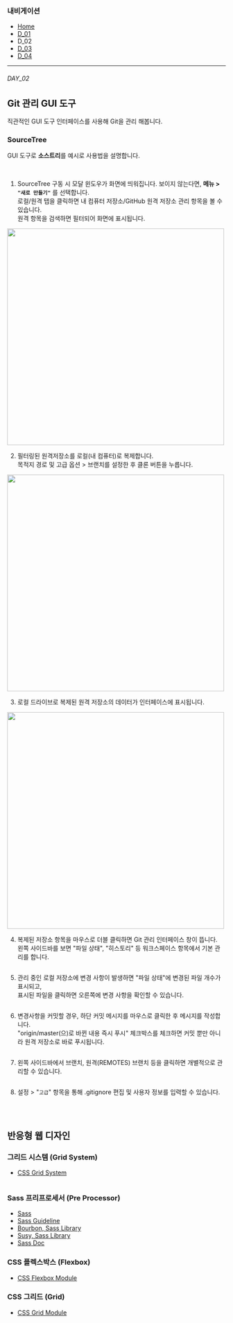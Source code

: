 ### 내비게이션

- [Home](../README.md)<br>
- [D_01](../D_01/README.md)<br>
- D_02<br>
- [D_03](../D_03/README.md)<br>
- [D_04](../D_04/README.md)<br>

---

###### DAY_02

## Git 관리 GUI 도구

직관적인 GUI 도구 인터페이스를 사용해 Git을 관리 해봅니다.

### SourceTree

GUI 도구로 <strong>소스트리</strong>를 예시로 사용법을 설명합니다.

<br>

1) SourceTree 구동 시 모달 윈도우가 화면에 띄워집니다. 보이지 않는다면, <strong>메뉴 > `"새로 만들기"`</strong> 를 선택합니다.<br>
로컬/원격 탭을 클릭하면 내 컴퓨터 저장소/GitHub 원격 저장소 관리 항목을 볼 수 있습니다.<br>
원격 항목을 검색하면 필터되어 화면에 표시됩니다.

<img src="../_/sourcetree/sourcetree__00001.png" alt="" width="500"><br>

2) 필터링된 원격저장소를 로컬(내 컴퓨터)로 복제합니다.<br>목적지 경로 및 고급 옵션 > 브랜치를 설정한 후 클론 버튼을 누릅니다.

<img src="../_/sourcetree/sourcetree__00002.png" alt="" width="500"><br>

3) 로컬 드라이브로 복제된 원격 저장소의 데이터가 인터페이스에 표시됩니다.

<img src="../_/sourcetree/sourcetree__00003.png" alt="" width="500"><br>

4) 복제된 저장소 항목을 마우스로 더블 클릭하면 Git 관리 인터페이스 창이 뜹니다.<br>
왼쪽 사이드바를 보면 "파일 상태", "히스토리" 등 워크스페이스 항목에서 기본 관리를 합니다.

<img src="../_/sourcetree/sourcetree__00004.png" alt=""><br>

5) 관리 중인 로컬 저장소에 변경 사항이 발생하면 "파일 상태"에 변경된 파일 개수가 표시되고,<br>
표시된 파일을 클릭하면 오른쪽에 변경 사항을 확인할 수 있습니다.

<img src="../_/sourcetree/sourcetree__00005.png" alt=""><br>

6) 변경사항을 커밋할 경우, 하단 커밋 메시지를 마우스로 클릭한 후 메시지를 작성합니다.<br>
"origin/master(으)로 바뀐 내용 즉시 푸시" 체크박스를 체크하면 커밋 뿐만 아니라 원격 저장소로 바로 푸시됩니다.

<img src="../_/sourcetree/sourcetree__00006.png" alt=""><br>

<!-- <img src="../_/sourcetree/sourcetree__00007.png" alt=""><br> -->

7) 왼쪽 사이드바에서 브랜치, 원격(REMOTES) 브랜치 등을 클릭하면 개별적으로 관리할 수 있습니다.

<img src="../_/sourcetree/sourcetree__00008.png" alt=""><br>

8) 설정 > "`고급`" 항목을 통해 .gitignore 편집 및 사용자 정보를 입력할 수 있습니다.

<img src="../_/sourcetree/sourcetree__00009.png" alt=""><br>

<br>


## 반응형 웹 디자인

### 그리드 시스템 (Grid System)

- [CSS Grid System](./CSS/CSS__Grid-System.md)

<img src="../_/Grid-System__Wireframe--demo.png" alt="">


### Sass 프리프로세서 (Pre Processor)

- [Sass](./Sass/Sass.md)
- [Sass Guideline](./Sass/Sass__Guideline.md)
- [Bourbon, Sass Library](./Sass/Sass__Bourbon.md)
- [Susy, Sass Library](./Sass/Sass__Susy.md)
- [Sass Doc](./Sass/Sass__Doc.md)

### CSS 플렉스박스 (Flexbox)

- [CSS Flexbox Module](./CSS/CSS__Flexbox.md)

### CSS 그리드 (Grid)

- [CSS Grid Module](./CSS/CSS__Grid.md)